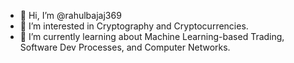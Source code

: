 - 👋 Hi, I’m @rahulbajaj369
- 👀 I’m interested in Cryptography and Cryptocurrencies.
- 🌱 I’m currently learning about Machine Learning-based Trading, Software Dev Processes, and Computer Networks.

<!---
rahulbajaj369/rahulbajaj369 is a ✨ special ✨ repository because its `README.md` (this file) appears on your GitHub profile.
You can click the Preview link to take a look at your changes.
--->
